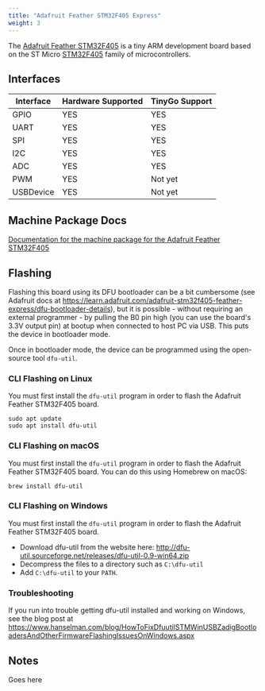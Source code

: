 ```yaml
---
title: "Adafruit Feather STM32F405 Express"
weight: 3
---
```


The [Adafruit Feather STM32F405](https://www.adafruit.com/product/4382) is a tiny ARM development board based on the ST Micro [STM32F405](https://www.st.com/resource/en/datasheet/dm00037051.pdf) family of microcontrollers.

## Interfaces

| Interface | Hardware Supported | TinyGo Support |
| --------- | ------------- | ----- |
| GPIO      | YES | YES |
| UART      | YES | YES |
| SPI       | YES | YES |
| I2C       | YES | YES |
| ADC       | YES | YES |
| PWM       | YES | Not yet |
| USBDevice | YES | Not yet |

## Machine Package Docs

[Documentation for the machine package for the Adafruit Feather STM32F405](../machine/feather-stm32f405)

## Flashing

Flashing this board using its DFU bootloader can be a bit cumbersome (see Adafruit docs at https://learn.adafruit.com/adafruit-stm32f405-feather-express/dfu-bootloader-details), but it is possible - without requiring an external programmer - by pulling the B0 pin high (you can use the board's 3.3V output pin) at bootup when connected to host PC via USB. This puts the device in bootloader mode.

Once in bootloader mode, the device can be programmed using the open-source tool `dfu-util`.

### CLI Flashing on Linux

You must first install the `dfu-util` program in order to flash the Adafruit Feather STM32F405 board.

    sudo apt update 
    sudo apt install dfu-util

### CLI Flashing on macOS

You must first install the `dfu-util` program in order to flash the Adafruit Feather STM32F405 board. You can do this using Homebrew on macOS:

    brew install dfu-util

### CLI Flashing on Windows

You must first install the `dfu-util` program in order to flash the Adafruit Feather STM32F405 board.

- Download dfu-util from the website here: http://dfu-util.sourceforge.net/releases/dfu-util-0.9-win64.zip
- Decompress the files to a directory such as `C:\dfu-util`
- Add `C:\dfu-util` to your `PATH`.

### Troubleshooting

If you run into trouble getting dfu-util installed and working on Windows, see the blog post at https://www.hanselman.com/blog/HowToFixDfuutilSTMWinUSBZadigBootloadersAndOtherFirmwareFlashingIssuesOnWindows.aspx

## Notes

Goes here
